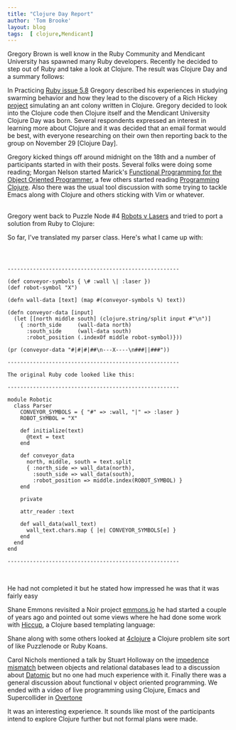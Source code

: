 ```yaml
---
title: "Clojure Day Report"
author: 'Tom Brooke'
layout: blog
tags:  [ clojure,Mendicant]
---
```


Gregory Brown is well know in the Ruby Community and Mendicant University has spawned many Ruby developers. Recently he decided to step out of Ruby and take a look at Clojure. The result was Clojure Day and a summary follows:


In Practicing  [Ruby issue 5.8](https://practicingruby.com/articles/92)  Gregory described his experiences in studying swarming behavior and how they lead to the discovery of a Rich Hickey [project](https://gist.github.com/1093917) simulating an ant colony written in Clojure. Gregory decided to look into the Clojure code then Clojure itself and the Mendicant University Clojure Day was born. Several respondents expressed an interest in learning more about Clojure and it was decided that an email format would be best, with everyone researching on their own then reporting back to the group on November 29 \[Clojure Day\].
<br />

Gregory kicked things off around midnight on the 18th and a number of participants started in with their posts.  Several folks were doing some reading; Morgan Nelson started Marick's [Functional Programming for the Object Oriented Programmer](	https://leanpub.com/fp-oo), a few others started reading [Programming Clojure](http://pragprog.com/book/shcloj2/programming-clojure). Also there was the usual tool discussion with some trying to tackle Emacs along with Clojure and others sticking with Vim or whatever.  
<br />

Gregory went back to Puzzle Node #4 [Robots v Lasers](http://puzzlenode.com/puzzles/4-robots-vs-lasers) and tried to port a solution from Ruby to Clojure:
<br />

So far, I've translated my parser class. Here's what I came up with:
<pre><code>
<br />
------------------------------------------------------

(def conveyor-symbols { \# :wall \| :laser })
(def robot-symbol "X")

(defn wall-data [text] (map #(conveyor-symbols %) text))

(defn conveyor-data [input]
  (let [[north middle south] (clojure.string/split input #"\n")]
    { :north_side     (wall-data north)
      :south_side     (wall-data south)
      :robot_position (.indexOf middle robot-symbol)}))

(pr (conveyor-data "#|#|#|##\n---X----\n###||###"))

------------------------------------------------------

The original Ruby code looked like this:

------------------------------------------------------

module Robotic
  class Parser
    CONVEYOR_SYMBOLS = { "#" => :wall, "|" => :laser }
    ROBOT_SYMBOL = "X"

    def initialize(text)
      @text = text
    end

    def conveyor_data
      north, middle, south = text.split
      { :north_side => wall_data(north),
        :south_side => wall_data(south),
        :robot_position => middle.index(ROBOT_SYMBOL) }
    end

    private

    attr_reader :text

    def wall_data(wall_text)
      wall_text.chars.map { |e| CONVEYOR_SYMBOLS[e] }
    end
  end
end

------------------------------------------------------
</code></pre>
<br />

He had not completed it but he stated how impressed he was that it was fairly easy
<br />

Shane Emmons revisited a Noir project  [emmons.io](https://github.com/semmons99/emmons.io) he had started a couple of years ago and pointed out some views where he had done some work with [Hiccup](https://github.com/weavejester/hiccup), a Clojure based templating language:
<br />

Shane along with some others looked at [4clojure](http://www.4clojure.com/) a Clojure problem site sort of like Puzzlenode or Ruby Koans. 
<br />

Carol Nichols mentioned a talk by Stuart Holloway on the [impedence mismatch](http://www.infoq.com/presentations/Impedance-Mismatch) between objects and relational databases lead to a discussion about [Datomic](http://www.datomic.com/) but no one had much experience with it. Finally there was a general discussion about functional v object oriented programming.  We ended with a video of live programming using Clojure, Emacs and Supercollider in [Overtone](http://vimeo.com/22798433)
<br />

It was an interesting experience. It sounds like most of the participants intend to explore Clojure further but not formal plans were made.<br />
